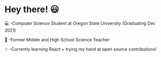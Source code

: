 # Hey there! :smiley:

:computer:  -Computer Science Student at Oregon State University (Graduating Dec 2021) 

:microscope: -Former Middle and High School Science Teacher

:sparkles: -Currently learning React + trying my hand at open source contributions!
